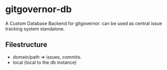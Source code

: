 # gitgovernor-db
A Custom Database Backend for gitgovernor.
can be used as central issue tracking system standalone.


## Filestructure
- domain/path => issues, commits.
- local (local to the db instance)
